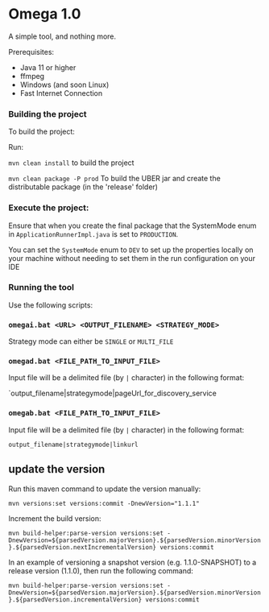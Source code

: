 # Omega 1.0

A simple tool, and nothing more.

Prerequisites:
- Java 11 or higher
- ffmpeg
- Windows (and soon Linux)
- Fast Internet Connection

### Building the project

To build the project:

Run:

`mvn clean install` to build the project

`mvn clean package -P prod` To build the UBER jar and create the distributable package (in the 'release' folder)

### Execute the project:

Ensure that when you create the final package that the SystemMode enum in `ApplicationRunnerImpl.java` is set to `PRODUCTION`.

You can set the `SystemMode` enum to `DEV` to set up the properties locally on your machine without needing to set them in the run configuration on your IDE

### Running the tool

Use the following scripts:

### `omegai.bat <URL> <OUTPUT_FILENAME> <STRATEGY_MODE>`

Strategy mode can either be `SINGLE` or `MULTI_FILE`

### `omegad.bat <FILE_PATH_TO_INPUT_FILE>`

Input file will be a delimited file (by `|` character) in the following format:

`output_filename|strategymode|pageUrl_for_discovery_service

### `omegab.bat <FILE_PATH_TO_INPUT_FILE>`

Input file will be a delimited file (by `|` character) in the following format:

`output_filename|strategymode|linkurl`

## update the version

Run this maven command to update the version manually:

`mvn versions:set versions:commit -DnewVersion="1.1.1"`

Increment the build version:

`mvn build-helper:parse-version versions:set -DnewVersion=${parsedVersion.majorVersion}.${parsedVersion.minorVersion}.${parsedVersion.nextIncrementalVersion} versions:commit`

In an example of versioning a snapshot version (e.g. 1.1.0-SNAPSHOT) to a release version (1.1.0), then run the following command:

`mvn build-helper:parse-version versions:set -DnewVersion=${parsedVersion.majorVersion}.${parsedVersion.minorVersion}.${parsedVersion.incrementalVersion} versions:commit`